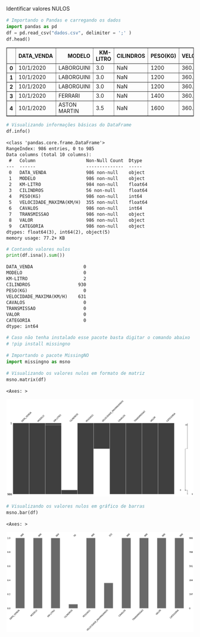 Identificar valores NULOS


```python
# Importando o Pandas e carregando os dados
import pandas as pd
df = pd.read_csv("dados.csv", delimiter = ';' )
df.head()
```




<div>
<style scoped>
    .dataframe tbody tr th:only-of-type {
        vertical-align: middle;
    }

    .dataframe tbody tr th {
        vertical-align: top;
    }

    .dataframe thead th {
        text-align: right;
    }
</style>
<table border="1" class="dataframe">
  <thead>
    <tr style="text-align: right;">
      <th></th>
      <th>DATA_VENDA</th>
      <th>MODELO</th>
      <th>KM-LITRO</th>
      <th>CILINDROS</th>
      <th>PESO(KG)</th>
      <th>VELOCIDADE_MAXIMA(KM/H)</th>
      <th>CAVALOS</th>
      <th>TRANSMISSAO</th>
      <th>VALOR</th>
      <th>CATEGORIA</th>
    </tr>
  </thead>
  <tbody>
    <tr>
      <th>0</th>
      <td>10/1/2020</td>
      <td>LABORGUINI</td>
      <td>3.0</td>
      <td>NaN</td>
      <td>1200</td>
      <td>360.0</td>
      <td>700</td>
      <td>AUTOMATICO</td>
      <td>50000000</td>
      <td>IMPORTADO</td>
    </tr>
    <tr>
      <th>1</th>
      <td>10/1/2020</td>
      <td>LABORGUINI</td>
      <td>3.0</td>
      <td>NaN</td>
      <td>1200</td>
      <td>360.0</td>
      <td>700</td>
      <td>AUTOMATICO</td>
      <td>50000000</td>
      <td>IMPORTADO</td>
    </tr>
    <tr>
      <th>2</th>
      <td>10/1/2020</td>
      <td>LABORGUINI</td>
      <td>3.0</td>
      <td>NaN</td>
      <td>1200</td>
      <td>360.0</td>
      <td>700</td>
      <td>AUTOMATICO</td>
      <td>900000</td>
      <td>IMPORTADO</td>
    </tr>
    <tr>
      <th>3</th>
      <td>10/1/2020</td>
      <td>FERRARI</td>
      <td>3.0</td>
      <td>NaN</td>
      <td>1400</td>
      <td>360.0</td>
      <td>640</td>
      <td>AUTOMATICO</td>
      <td>900000</td>
      <td>IMPORTADO</td>
    </tr>
    <tr>
      <th>4</th>
      <td>10/1/2020</td>
      <td>ASTON MARTIN</td>
      <td>3.5</td>
      <td>NaN</td>
      <td>1600</td>
      <td>360.0</td>
      <td>620</td>
      <td>AUTOMATICO</td>
      <td>900000</td>
      <td>IMPORTADO</td>
    </tr>
  </tbody>
</table>
</div>




```python
# Visualizando informações básicas do DataFrame
df.info()
```

    <class 'pandas.core.frame.DataFrame'>
    RangeIndex: 986 entries, 0 to 985
    Data columns (total 10 columns):
     #   Column                   Non-Null Count  Dtype  
    ---  ------                   --------------  -----  
     0   DATA_VENDA               986 non-null    object 
     1   MODELO                   986 non-null    object 
     2   KM-LITRO                 984 non-null    float64
     3   CILINDROS                56 non-null     float64
     4   PESO(KG)                 986 non-null    int64  
     5   VELOCIDADE_MAXIMA(KM/H)  355 non-null    float64
     6   CAVALOS                  986 non-null    int64  
     7   TRANSMISSAO              986 non-null    object 
     8   VALOR                    986 non-null    object 
     9   CATEGORIA                986 non-null    object 
    dtypes: float64(3), int64(2), object(5)
    memory usage: 77.2+ KB



```python
# Contando valores nulos
print(df.isna().sum())
```

    DATA_VENDA                   0
    MODELO                       0
    KM-LITRO                     2
    CILINDROS                  930
    PESO(KG)                     0
    VELOCIDADE_MAXIMA(KM/H)    631
    CAVALOS                      0
    TRANSMISSAO                  0
    VALOR                        0
    CATEGORIA                    0
    dtype: int64



```python
# Caso não tenha instalado esse pacote basta digitar o comando abaixo
# !pip install missingno
```


```python
# Importando o pacote MissingNO
import missingno as msno
```


```python
# Visualizando os valores nulos em formato de matriz
msno.matrix(df)
```




    <Axes: >




    
![png](ValoresNulos_files/ValoresNulos_6_1.png)
    



```python
# Visualizando os valores nulos em gráfico de barras
msno.bar(df)
```




    <Axes: >




    
![png](ValoresNulos_files/ValoresNulos_7_1.png)
    

